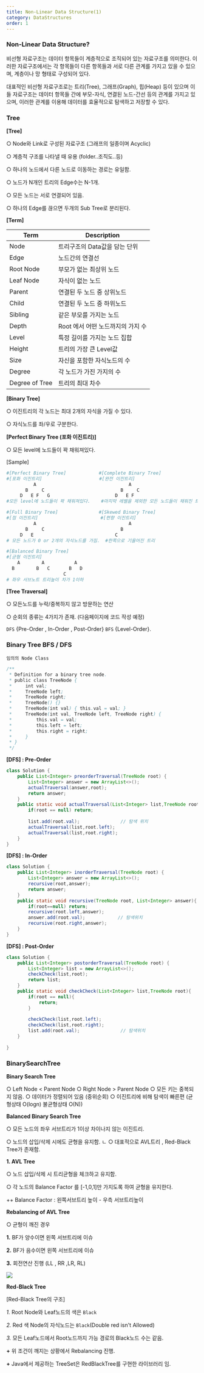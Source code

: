 ```yaml
---
title: Non-Linear Data Structure(1)
category: DataStructures
order: 1
---
```

### Non-Linear Data Structure? 

비선형 자료구조는 데이터 항목들이 계층적으로 조직되어 있는 자료구조를 의미한다. 이러한 자료구조에서는 각 항목들이 다른 항목들과 서로 다른 관계를 가지고 있을 수 있으며, 계층이나 망 형태로 구성되어 있다.

대표적인 비선형 자료구조로는 트리(Tree), 그래프(Graph), 힙(Heap) 등이 있으며 이들 자료구조는 데이터 항목들 간에 부모-자식, 연결된 노드-간선 등의 관계를 가지고 있으며, 이러한 관계를 이용해 데이터를 효율적으로 탐색하고 저장할 수 있다.


### Tree 

**[Tree]**

○ Node와 Link로 구성된 자료구조 (그래프의 일종이며 Acyclic)

○ 계층적 구조를 나타낼 때 유용 (folder..조직도..등)

○ 하나의 노드에서 다른 노드로 이동하는 경로는 유일함. 

○ 노드가 N개인 트리의 Edge수는 N-1개.

○ 모든 노드는 서로 연결되어 있음. 

○ 하나의 Edge를 끊으면 두개의 Sub Tree로 분리된다. 

**[Term]**

|Term|Description|
|--|--|
|Node|트리구조의 Data값을 담는 단위|
|Edge|노드간의 연결선|
|Root Node|부모가 없는 최상위 노드|
|Leaf Node|자식이 없는 노드|
|Parent|연결된 두 노드 중 상위노드|
|Child|연결된 두 노드 중 하위노드|
|Sibling|같은 부모를 가지는 노드|
|Depth|Root 에서 어떤 노드까지의 가지 수|
|Level|특정 길이를 가지는 노드 집합|
|Height|트리의 가장 큰 Level값|
|Size|자신을 포함한 자식노드의 수|
|Degree|각 노드가 가진 가지의 수 |
|Degree of Tree|트리의 최대 차수|

**[Binary Tree]**

○ 이진트리의 각 노드는 최대 2개의 자식을 가질 수 있다. 

○ 자식노드를 좌/우로 구분한다. 

**[Perfect Binary Tree (포화 이진트리)]**

○ 모든 level에 노드들이 꽉 채워져있다. 

[Sample]
```s 
#[Perfect Binary Tree]            #[Complete Binary Tree]
#[포화 이진트리]                     #[완전 이진트리]   
          A                                  A
       B     C                            B     C
     D   E F   G                        D   E F   
#모든 level에 노드들이 꽉 채워져있다.    #마지막 레벨을 제외한 모든 노드들이 채워진 트리  
```
```s 
#[Full Binary Tree]               #[Skewed Binary Tree]
#[점 이진트리]                       #[편향 이진트리]   
          A                                  A
       B     C                            B     
     D   E                              C      
# 모든 노드가 0 or 2개의 자식노드를 가짐.  #한쪽으로 기울어진 트리
```
```s 
#[Balanced Binary Tree]               
#[균형 이진트리]                     
    A        A           A                
  B        B   C       B   D              
                     C
# 좌우 서브노트 트리높이 차가 1이하  
```

**[Tree Traversal]**

○ 모든노드를 누락/중복하지 않고 방문하는 연산

○ 순회의 종류는 4가지가 존재. (다음페이지에 코드 작성 예정)
  
  `DFS` {Pre-Order , In-Order , Post-Order}
  `BFS` {Level-Order}. 


### Binary Tree BFS / DFS

 `임의의 Node Class`

```Java
/**
 * Definition for a binary tree node.
 * public class TreeNode {
 *     int val;
 *     TreeNode left;
 *     TreeNode right;
 *     TreeNode() {}
 *     TreeNode(int val) { this.val = val; }
 *     TreeNode(int val, TreeNode left, TreeNode right) {
 *         this.val = val;
 *         this.left = left;
 *         this.right = right;
 *     }
 * }
 */
```

**[DFS] : Pre-Order**
```java
class Solution {
    public List<Integer> preorderTraversal(TreeNode root) {
        List<Integer> answer = new ArrayList<>();
        actualTraversal(answer,root);
        return answer;
    }
    public static void actualTraversal(List<Integer> list,TreeNode root){
        if(root == null) return;
        
        list.add(root.val);               // 탐색 위치  
        actualTraversal(list,root.left);
        actualTraversal(list,root.right);
    }
}
```
**[DFS] : In-Order**
```java
class Solution {
    public List<Integer> inorderTraversal(TreeNode root) {
        List<Integer> answer = new ArrayList<>();
        recursive(root,answer);
        return answer;
    }
    public static void recursive(TreeNode root, List<Integer> answer){
        if(root==null) return;
        recursive(root.left,answer);
        answer.add(root.val);            // 탐색위치
        recursive(root.right,answer);
    }
}
```
**[DFS] : Post-Order**
```java
class Solution {
    public List<Integer> postorderTraversal(TreeNode root) {
        List<Integer> list = new ArrayList<>();
        checkCheck(list,root);
        return list;
    }
    public static void checkCheck(List<Integer> list,TreeNode root){
        if(root == null){
            return;
        }
    
        checkCheck(list,root.left);
        checkCheck(list,root.right);
        list.add(root.val);               // 탐색위치
    }
    
}
```


### BinarySearchTree

**Binary Search Tree**

○ Left Node < Parent Node
○ Right Node > Parent Node
○ 모든 키는 중복되지 않음. 
○ 데이터가 정렬되어 있음 (중위순회)
○ 이진트리에 비해 탐색이 빠른편 (균형상태 O(logn) 불균형상태 O(N))

**Balanced Binary Search Tree**

○ 모든 노드의 좌우 서브트리가 1이상 차이나지 않는 이진트리. 

○ 노드의 삽입/삭제 시에도 균형을 유지함. 
ㄴ
○ 대표적으로 AVL트리 , Red-Black Tree가 존재함. 

**1. AVL Tree**

○ 노드 삽입/삭제 시 트리균형을 체크하고 유지함. 

○ 각 노드의 Balance Factor 를 [-1,0,1]만 가지도록 하여 균형을 유지한다. 

++ Balance Factor : 왼쪽서브트리 높이 - 우측 서브트리높이

**Rebalancing of AVL Tree**

○ 균형이 깨진 경우

**1.** BF가 양수이면 왼쪽 서브트리에 이슈

**2.** BF가 음수이면 왼쪽 서브트리에 이슈

**3.** 회전연산 진행 (LL , RR ,LR, RL)

![](https://ifh.cc/g/DhGJDa.jpg)

**Red-Black Tree**

[Red-Black Tree의 구조]

*1.* Root Node와 Leaf노드의 색은 `Black`

*2.* Red 색 Node의 자식노드는 `Black`(Double red 
isn't Allowed)

*3.* 모든 Leaf노드에서 Root노드까지 가능 경로의 Black노드 수는 같음. 

**+** 위 조건이 깨지는 상황에서 Rebalancing 진행. 

**+** Java에서 제공하는 TreeSet은 RedBlackTree를 구현한 라이브러리 임. 
